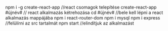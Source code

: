 npm i -g create-react-app  //react csomagok telepítése
create-react-app #újnév# // react alkalmazás kétrehozása
cd #újnév# //bele kell lépni a react alkalmazás mappájába
npm i react-router-dom
npm i mysql
npm i express
//felülírni az src tartalmát
npm  start //elindítjuk az alkalmazást
